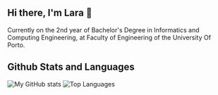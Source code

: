## Hi there, I'm Lara 👋

Currently on the 2nd year of Bachelor's Degree in Informatics and Computing Engineering, at Faculty of Engineering of the University Of Porto.

## Github Stats and Languages

 ![My GitHub stats](https://github-readme-stats-git-master-laras-projects-ddc97dac.vercel.app/api?username=larampc&show_icons=true&theme=prussian&count_private=true) 
 ![Top Languages](https://github-readme-stats-git-master-laras-projects-ddc97dac.vercel.app/api/top-langs?username=larampc&show_icons=true&theme=prussian&count_private=true&layout=compact)

<!--
**larampc/larampc** is a ✨ _special_ ✨ repository because its `README.md` (this file) appears on your GitHub profile.

Here are some ideas to get you started:

- 🔭 I’m currently working on ...
- 🌱 I’m currently learning ...
- 👯 I’m looking to collaborate on ...
- 🤔 I’m looking for help with ...
- 💬 Ask me about ...
- 📫 How to reach me: ...
- 😄 Pronouns: ...
- ⚡ Fun fact: ...
-->

